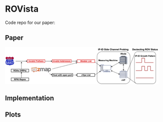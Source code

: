 # ROVista
Code repo for our paper: 
## Paper
![structure](figures/structure.png)
## Implementation
## Plots

